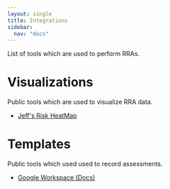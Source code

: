 ```yaml
---
layout: single
title: Integrations
sidebar:
  nav: "docs"
---
```


List of tools which are used to perform RRAs. 

# Visualizations

Public tools which are used to visualize RRA data.

- [Jeff's Risk HeatMap](https://github.com/jeffbryner/riskHeatMap)

# Templates

Public tools which used used to record assessments.

- [Google Workspace (Docs)](https://github.com/RapidRiskAssessment/gdocs)
